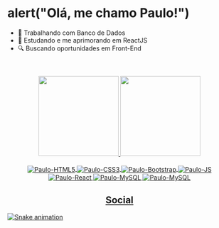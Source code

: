 <h1>alert("Olá, me chamo Paulo!")</h1>

- 🔭 Trabalhando com Banco de Dados
- 🌱 Estudando e me aprimorando em ReactJS
- 🔍 Buscando oportunidades em Front-End
</br>
</br>
<div align="center">
  <a href="https://github.com/pauloviictorss">
  <img height="180em" src="https://github-readme-stats.vercel.app/api?username=pauloviictorss&show_icons=true&theme=tokyonight&include_all_commits=true&count_private=true"/>
  <img height="180em" src="https://github-readme-stats.vercel.app/api/top-langs/?username=pauloviictorss&layout=compact&langs_count=7&theme=tokyonight"/>
</div>
<div style="display: inline_block"; align="center"><br>
  <img align="center" alt="Paulo-HTML5" src="https://img.shields.io/badge/HTML5-E34F26?style=for-the-badge&logo=html5&logoColor=white">
  <img align="center" alt="Paulo-CSS3" src="https://img.shields.io/badge/CSS3-1572B6?style=for-the-badge&logo=css3&logoColor=white">
  <img align="center" alt="Paulo-Bootstrap" src="https://img.shields.io/badge/Bootstrap-563D7C?style=for-the-badge&logo=bootstrap&logoColor=white">
  <img align="center" alt="Paulo-JS" src="https://img.shields.io/badge/JavaScript-F7DF1E?style=for-the-badge&logo=javascript&logoColor=black">
  <img align="center" alt="Paulo-React" src="https://img.shields.io/badge/React-20232A?style=for-the-badge&logo=react&logoColor=61DAFB">
  <img align="center" alt="Paulo-MySQL" src="https://img.shields.io/badge/MySQL-00000F?style=for-the-badge&logo=mysql&logoColor=white">
  <img align="center" alt="Paulo-MySQL" src="https://img.shields.io/badge/GIT-E44C30?style=for-the-badge&logo=git&logoColor=white">
</div>

<h2 align="center">Social</h2>

![Snake animation](https://github.com/pauloviictorss/pauloviictorss/blob/output/github-contribution-grid-snake.svg)
